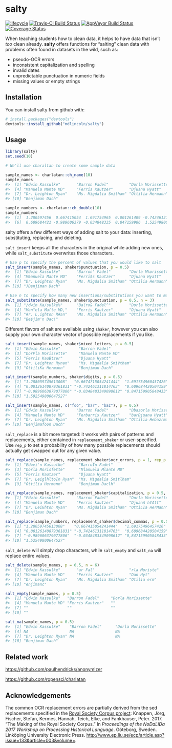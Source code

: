 <!-- README.md is generated from README.Rmd. Please edit that file -->

# salty

[![lifecycle](https://img.shields.io/badge/lifecycle-experimental-orange.svg)](https://www.tidyverse.org/lifecycle/#experimental)
[![Travis-CI Build
Status](https://travis-ci.org/mdlincoln/salty.svg?branch=master)](https://travis-ci.org/mdlincoln/salty)
[![AppVeyor Build
Status](https://ci.appveyor.com/api/projects/status/github/mdlincoln/salty?branch=master&svg=true)](https://ci.appveyor.com/project/mdlincoln/salty)
[![Coverage
Status](https://img.shields.io/codecov/c/github/mdlincoln/salty/master.svg)](https://codecov.io/github/mdlincoln/salty?branch=master)

When teaching students how to clean data, it helps to have data that
isn’t *too* clean already. **salty** offers functions for “salting”
clean data with problems often found in datasets in the wild, such as:

  - pseudo-OCR errors
  - inconsistent capitalization and spelling
  - invalid dates
  - unpredictable punctuation in numeric fields
  - missing values or empty strings

## Installation

You can install salty from github with:

``` r
# install.packages("devtools")
devtools::install_github("mdlincoln/salty")
```

## Usage

``` r
library(salty)
set.seed(10)

# We'll use charaltan to create some sample data

sample_names <- charlatan::ch_name(10)
sample_names
#>  [1] "Edwin Kassulke"       "Barron Fadel"         "Dorla Morissette"    
#>  [4] "Manuela Mante MD"     "Ferris Kautzer"       "Djuana Hyatt"        
#>  [7] "Dr. Leighton Ryan"    "Ms. Migdalia Smitham" "Ottilia Hermann"     
#> [10] "Benjiman Dach"

sample_numbers <- charlatan::ch_double(10)
sample_numbers
#>  [1]  1.280597456  0.667415054  1.691754965  0.001261409 -0.742461312
#>  [6]  0.609684421 -0.989606379 -0.034848335  0.847159906  1.525498006
```

salty offers a few different ways of adding salt to your data:
inserting, substituting, replacing, and deleting.

`salt_insert` keeps all the characters in the original while adding new
ones, while `salt_substitute` overwrites those characters.

``` r
# Use p to specify the percent of values that you would like to salt
salt_insert(sample_names, shaker$punctuation, p = 0.5)
#>  [1] "Edwin Kassulke"       "Barron' Fadel"        "Dorla M%orissette"   
#>  [4] "M&anuela Mante MD"    "Ferri$s Kautzer"      "Djuana Hyatt"        
#>  [7] "Dr. Leighton Ryan"    "Ms. Migdalia Smitham" "Ottilia Hermann"     
#> [10] ")Benjiman Dach"

# Use n to specify how many new insertions/substitutions you want to make to selected values
salt_substitute(sample_names, shaker$punctuation, p = 0.5, n = 3)
#>  [1] "/dwin Ka/sulke%"      "Ba(ro& Fadel^"        "Dorla Morissette"    
#>  [4] "Man^ela Ma(te MD,"    "Ferris Kautzer"       "Djuana Hyatt"        
#>  [7] "#r. L,ighton R#an"    "Ms. Migdalia Smitham" "Ottilia Hermann"     
#> [10] "Be$jim'n Dac!"
```

Different flavors of salt are available using `shaker`, however you can
also supply your own character vector of possible replacements if you
like.

``` r
salt_insert(sample_names, shaker$mixed_letters, p = 0.5)
#>  [1] "Edwin Kassulke"        "Barron Fadel"         
#>  [3] "DorPla Morissette"     "Manuela Mante MD"     
#>  [5] "Ferris KauBtzer"       "Djuana Hyatt"         
#>  [7] "Dr. Leighton Rynan"    "Ms. Migdalia SmiVtham"
#>  [9] "OttiliKa Hermann"      "Benjiman Dach"

salt_insert(sample_numbers, shaker$digits, p = 0.5)
#>  [1] "1.288059745613008"   "0.6674715054241444"  "1.691754960457426"  
#>  [4] "0.00126140879361831" "-0.742461311814763"  "0.609684420504159"  
#>  [7] "-0.9896063879077806" "-0.0348483349098612" "0.847159905848433"  
#> [10] "1.592549800647527"

salt_insert(sample_names, c("foo", "bar", "baz"), p = 0.5)
#>  [1] "Edwin Kassulke"       "Barron Fadel"         "Dbazorla Morissette" 
#>  [4] "Manuela Mante MD"     "Ferbarris Kautzer"    "barDjuana Hyatt"     
#>  [7] "Dr. Leighton Ryan"    "Ms. Migdalia Smitham" "Ottilia Hebazrmann"  
#> [10] "Benjimafoon Dach"
```

`salt_replace` is a bit more targeted: it works with pairs of patterns
and replacements, either contained in `replacement_shaker` or
user-specified. Use `rep_p` to set a probability of how many possible
replacements should actually get swapped out for any given
value.

``` r
salt_replace(sample_names, replacement_shaker$ocr_errors, p = 1, rep_p = 1)
#>  [1] "Edwvi'n Kassulke"      "BarroIn Fadel"        
#>  [3] "Dorla Morisfette"      "Mlanuela Mlante MD"   
#>  [5] "Ferris Kautzer"        "Djuana Hyatt"         
#>  [7] "Dr. LeiglhltoIn Ryan"  "Ms. Migdalia Smitlham"
#>  [9] "Ottilia Hermann"       "Benjiman Daclh"

salt_replace(sample_names, replacement_shaker$capitalization, p = 0.5, rep_p = 0.2)
#>  [1] "Edwin Kassulke"       "Barron Fadel"         "Dorla Morissette"    
#>  [4] "Manuela Mante MD"     "Ferris kautzer"       "DjuanA hYAtt"        
#>  [7] "Dr. LeiGhton Ryan"    "Ms. Migdalia Smitham" "OttiLIa HerMann"     
#> [10] "Benjiman Dach"

salt_replace(sample_numbers, replacement_shaker$decimal_commas, p = 0.5, rep_p = 1)
#>  [1] "1,28059745613008"    "0.667415054241444"   "1.69175496457426"   
#>  [4] "0,00126140879361831" "-0,742461311814763"  "0,609684420504159"  
#>  [7] "-0.989606379077806"  "-0.0348483349098612" "0,847159905848433"  
#> [10] "1.52549800647527"
```

`salt_delete` will simply drop characters, while `salt_empty` and
`salt_na` will replace entire values.

``` r
salt_delete(sample_names, p = 0.5, n = 6)
#>  [1] "Edwin Kassulke"       "ar Fal"               "rla Moriste"         
#>  [4] "Manuela Mante MD"     "Ferris Kautzer"       "Dan Hyt"             
#>  [7] "Dr. Leighton Ryan"    "Ms. Migdalia Smitham" "Otilia erm"          
#> [10] "enjimanc"

salt_empty(sample_names, p = 0.5)
#>  [1] "Edwin Kassulke"   "Barron Fadel"     "Dorla Morissette"
#>  [4] "Manuela Mante MD" "Ferris Kautzer"   ""                
#>  [7] ""                 ""                 ""                
#> [10] ""

salt_na(sample_names, p = 0.5)
#>  [1] "Edwin Kassulke"    "Barron Fadel"      "Dorla Morissette" 
#>  [4] NA                  NA                  NA                 
#>  [7] "Dr. Leighton Ryan" NA                  NA                 
#> [10] "Benjiman Dach"
```

## Related work

<https://github.com/paulhendricks/anonymizer>

<https://github.com/ropensci/charlatan>

## Acknowledgements

The common OCR replacement errors are partially derived from the sed
replacements specified in the [Royal Society Corpus
project](http://fedora.clarin-d.uni-saarland.de/rsc/access.html):
Knappen, Jörg, Fischer, Stefan, Kermes, Hannah, Teich, Elke, and
Fankhauser, Peter. 2017. “The Making of the Royal Society Corpus.” In
*Proceedings of the NoDaLiDa 2017 Workshop on Processing Historical
Language*. Göteborg, Sweden. Linköping University Electronic Press.
<http://www.ep.liu.se/ecp/article.asp?issue=133&article=003&volume=>.

